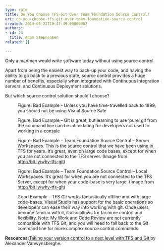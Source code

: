 ```yaml
---
type: rule
title: Do You Choose TFS-Git Over Team Foundation Source Control?
uri: do-you-choose-tfs-git-over-team-foundation-source-control
created: 2014-05-22T19:47:49.0000000Z
authors:
- id: 24
  title: Adam Stephensen
related: []

---
```




<span class='intro'> <p class="p1">Only a madman would write software today without using source control.</p><p class="p1">Apart from being the easiest way to back-up your code, and having the ability to go back to a previous state, source control provides a huge number of benefits, especially when integrated with Continuous Integration servers, and Continuous Deployment solutions.</p> </span>

<p>But which source control solution should I choose?​​</p><dl class="badImage"><dt> 
      <img src="/PublishingImages/git-1.jpg" alt="" />
   </dt><dd>Figure&#58; Bad Example - Unless you have time-travelled back to 1999, you should not be using Visual Source Safe</dd></dl><dl class="badImage"><dt> 
      <img src="/PublishingImages/git2.jpg" alt="" />
   </dt><dd>Figure&#58; Bad Example – Git is great, but learning to use ‘pure’ git from the command line can be intimidating for developers not used to working in a console</dd></dl><dl class="badImage"><dt> 
      <img src="/PublishingImages/git3.jpg" alt="" />
   </dt><dd>Figure&#58; Bad Example - Team Foundation Source Control – Server Workspaces. This is the source control that we have been using in TFS for years. It’s great, even on large code bases, except for when you are not connected to the TFS server. (Image from 
      <a href="http&#58;//bit.ly/why-tfs-git">http&#58;//bit.ly/why-tfs​-git​</a>)</dd></dl><dl class="badImage"><dt> 
      <img src="/PublishingImages/git4.jpg" alt="" />
   </dt><dd>Figure&#58; Bad Example – Team Foundation Source Control – Local Workspaces. It’s great for when you are not connected to the TFS Server, except for when your code-base is very large. (Image from 
      <a href="http&#58;//bit.ly/why-tfs-git" target="_blank">http&#58;//bit.ly/why-tfs-git</a>)</dd></dl><dl class="goodImage"><dt> 
      <img src="/PublishingImages/git5.jpg" alt="" />
   </dt><dd>Good Example – TFS Git works fantastically offline and with large code-bases. Visual Studio has support for the basic operations so developers can ease their way into working with git. Once users become familiar with it, it also allows for far more control and flexibility. Note&#58; My Work and Code Review are not currently compatible with TFS Git, and you will need to fall back to the Git command line for more complex source control commands</dd></dl>
<strong>Resources&#58;</strong><a target="_blank" href="http&#58;//bit.ly/why-tfs-git">Taking your version control to a next level with TFS and Git </a>by Alexander Vanwynsberghe. 


